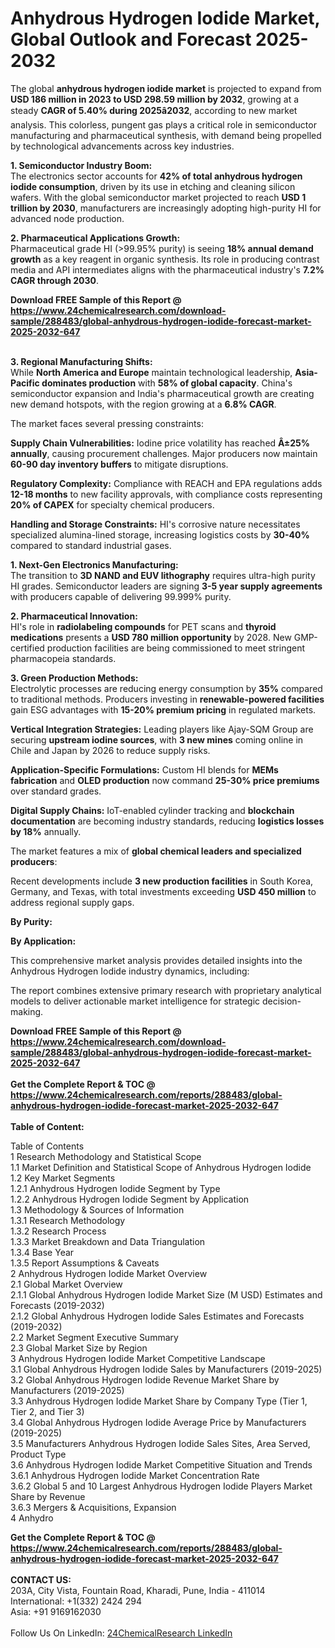 <h1>Anhydrous Hydrogen Iodide Market, Global Outlook and Forecast 2025-2032</h1><p>The global <strong>anhydrous hydrogen iodide market</strong> is projected to expand from <strong>USD 186 million in 2023 to USD 298.59 million by 2032</strong>, growing at a steady <strong>CAGR of 5.40% during 2025â2032</strong>, according to new market analysis. This colorless, pungent gas plays a critical role in semiconductor manufacturing and pharmaceutical synthesis, with demand being propelled by technological advancements across key industries.</p><p><strong>1. Semiconductor Industry Boom:</strong><br>
The electronics sector accounts for <strong>42% of total anhydrous hydrogen iodide consumption</strong>, driven by its use in etching and cleaning silicon wafers. With the global semiconductor market projected to reach <strong>USD 1 trillion by 2030</strong>, manufacturers are increasingly adopting high-purity HI for advanced node production.</p><p><strong>2. Pharmaceutical Applications Growth:</strong><br>
Pharmaceutical grade HI (&gt;99.95% purity) is seeing <strong>18% annual demand growth</strong> as a key reagent in organic synthesis. Its role in producing contrast media and API intermediates aligns with the pharmaceutical industry's <strong>7.2% CAGR through 2030</strong>.</p><div><b>Download FREE Sample of this Report @ 
            <a href="https://www.24chemicalresearch.com/download-sample/288483/global-anhydrous-hydrogen-iodide-forecast-market-2025-2032-647">
            https://www.24chemicalresearch.com/download-sample/288483/global-anhydrous-hydrogen-iodide-forecast-market-2025-2032-647</a></b></div><br><p><strong>3. Regional Manufacturing Shifts:</strong><br>
While <strong>North America and Europe</strong> maintain technological leadership, <strong>Asia-Pacific dominates production</strong> with <strong>58% of global capacity</strong>. China's semiconductor expansion and India's pharmaceutical growth are creating new demand hotspots, with the region growing at a <strong>6.8% CAGR</strong>.</p><p>The market faces several pressing constraints:</p><p><strong>Supply Chain Vulnerabilities:</strong> Iodine price volatility has reached <strong>Â±25% annually</strong>, causing procurement challenges. Major producers now maintain <strong>60-90 day inventory buffers</strong> to mitigate disruptions.</p><p><strong>Regulatory Complexity:</strong> Compliance with REACH and EPA regulations adds <strong>12-18 months</strong> to new facility approvals, with compliance costs representing <strong>20% of CAPEX</strong> for specialty chemical producers.</p><p><strong>Handling and Storage Constraints:</strong> HI's corrosive nature necessitates specialized alumina-lined storage, increasing logistics costs by <strong>30-40%</strong> compared to standard industrial gases.</p><p><strong>1. Next-Gen Electronics Manufacturing:</strong><br>
The transition to <strong>3D NAND and EUV lithography</strong> requires ultra-high purity HI grades. Semiconductor leaders are signing <strong>3-5 year supply agreements</strong> with producers capable of delivering 99.999% purity.</p><p><strong>2. Pharmaceutical Innovation:</strong><br>
HI's role in <strong>radiolabeling compounds</strong> for PET scans and <strong>thyroid medications</strong> presents a <strong>USD 780 million opportunity</strong> by 2028. New GMP-certified production facilities are being commissioned to meet stringent pharmacopeia standards.</p><p><strong>3. Green Production Methods:</strong><br>
Electrolytic processes are reducing energy consumption by <strong>35%</strong> compared to traditional methods. Producers investing in <strong>renewable-powered facilities</strong> gain ESG advantages with <strong>15-20% premium pricing</strong> in regulated markets.</p><p><strong>Vertical Integration Strategies:</strong> Leading players like Ajay-SQM Group are securing <strong>upstream iodine sources</strong>, with <strong>3 new mines</strong> coming online in Chile and Japan by 2026 to reduce supply risks.</p><p><strong>Application-Specific Formulations:</strong> Custom HI blends for <strong>MEMs fabrication</strong> and <strong>OLED production</strong> now command <strong>25-30% price premiums</strong> over standard grades.</p><p><strong>Digital Supply Chains:</strong> IoT-enabled cylinder tracking and <strong>blockchain documentation</strong> are becoming industry standards, reducing <strong>logistics losses by 18%</strong> annually.</p><p>The market features a mix of <strong>global chemical leaders and specialized producers</strong>:</p><p>Recent developments include <strong>3 new production facilities</strong> in South Korea, Germany, and Texas, with total investments exceeding <strong>USD 450 million</strong> to address regional supply gaps.</p><p><strong>By Purity:</strong></p><p><strong>By Application:</strong></p><p itemprop="description">This comprehensive market analysis provides detailed insights into the Anhydrous Hydrogen Iodide industry dynamics, including:
        </p><p>The report combines extensive primary research with proprietary analytical models to deliver actionable market intelligence for strategic decision-making.</p><div><b>Download FREE Sample of this Report @ 
            <a href="https://www.24chemicalresearch.com/download-sample/288483/global-anhydrous-hydrogen-iodide-forecast-market-2025-2032-647">
            https://www.24chemicalresearch.com/download-sample/288483/global-anhydrous-hydrogen-iodide-forecast-market-2025-2032-647</a></b></div><br><div><b>Get the Complete Report & TOC @ 
            <a href="https://www.24chemicalresearch.com/reports/288483/global-anhydrous-hydrogen-iodide-forecast-market-2025-2032-647">
            https://www.24chemicalresearch.com/reports/288483/global-anhydrous-hydrogen-iodide-forecast-market-2025-2032-647</a></b></div><br>
            <b>Table of Content:</b><p>Table of Contents<br />
1 Research Methodology and Statistical Scope<br />
1.1 Market Definition and Statistical Scope of Anhydrous Hydrogen Iodide<br />
1.2 Key Market Segments<br />
1.2.1 Anhydrous Hydrogen Iodide Segment by Type<br />
1.2.2 Anhydrous Hydrogen Iodide Segment by Application<br />
1.3 Methodology & Sources of Information<br />
1.3.1 Research Methodology<br />
1.3.2 Research Process<br />
1.3.3 Market Breakdown and Data Triangulation<br />
1.3.4 Base Year<br />
1.3.5 Report Assumptions & Caveats<br />
2 Anhydrous Hydrogen Iodide Market Overview<br />
2.1 Global Market Overview<br />
2.1.1 Global Anhydrous Hydrogen Iodide Market Size (M USD) Estimates and Forecasts (2019-2032)<br />
2.1.2 Global Anhydrous Hydrogen Iodide Sales Estimates and Forecasts (2019-2032)<br />
2.2 Market Segment Executive Summary<br />
2.3 Global Market Size by Region<br />
3 Anhydrous Hydrogen Iodide Market Competitive Landscape<br />
3.1 Global Anhydrous Hydrogen Iodide Sales by Manufacturers (2019-2025)<br />
3.2 Global Anhydrous Hydrogen Iodide Revenue Market Share by Manufacturers (2019-2025)<br />
3.3 Anhydrous Hydrogen Iodide Market Share by Company Type (Tier 1, Tier 2, and Tier 3)<br />
3.4 Global Anhydrous Hydrogen Iodide Average Price by Manufacturers (2019-2025)<br />
3.5 Manufacturers Anhydrous Hydrogen Iodide Sales Sites, Area Served, Product Type<br />
3.6 Anhydrous Hydrogen Iodide Market Competitive Situation and Trends<br />
3.6.1 Anhydrous Hydrogen Iodide Market Concentration Rate<br />
3.6.2 Global 5 and 10 Largest Anhydrous Hydrogen Iodide Players Market Share by Revenue<br />
3.6.3 Mergers & Acquisitions, Expansion<br />
4 Anhydro</p><div><b>Get the Complete Report & TOC @ 
            <a href="https://www.24chemicalresearch.com/reports/288483/global-anhydrous-hydrogen-iodide-forecast-market-2025-2032-647">
            https://www.24chemicalresearch.com/reports/288483/global-anhydrous-hydrogen-iodide-forecast-market-2025-2032-647</a></b></div><br><b>CONTACT US:</b><br>
            203A, City Vista, Fountain Road, Kharadi, Pune, India - 411014<br>
            International: +1(332) 2424 294<br>
            Asia: +91 9169162030 <br><br>
            Follow Us On LinkedIn: <a href="https://www.linkedin.com/company/24chemicalresearch/">24ChemicalResearch LinkedIn</a>